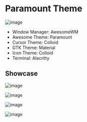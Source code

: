 # Paramount Theme
![image](https://github.com/fafuja/paramount/assets/46684536/eb4713e5-8297-40ca-a1c1-67f0be81223c)

 - Window Manager: AwesomeWM
 - Awesome Theme: Paramount
 - Cursor Theme: Colloid
 - GTK Theme: Material
 - Icon Theme: Colloid
 - Terminal: Alacritty

## Showcase
![image](https://github.com/fafuja/paramount/assets/46684536/ae10cb8f-2c11-4748-97a8-8876ca79cd5c)

![image](https://github.com/fafuja/paramount/assets/46684536/fbe9951d-320b-4b5c-acd1-9210f52c8e2d)

![image](https://github.com/fafuja/paramount/assets/46684536/bb7ea147-297b-47d2-949b-ac2c7752ea28)

![image](https://github.com/fafuja/paramount/assets/46684536/26dd1d7f-d8ee-4a28-8eb5-2d0c087e1a36)
